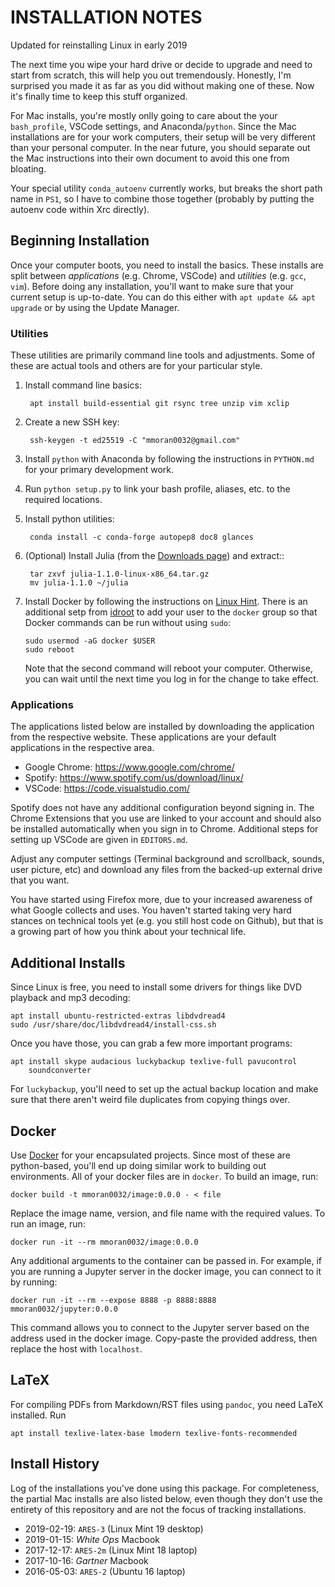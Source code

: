 
# INSTALLATION NOTES

Updated for reinstalling Linux in early 2019

The next time you wipe your hard drive or decide to upgrade and need to
start from scratch, this will help you out tremendously. Honestly, I'm
surprised you made it as far as you did without making one of these. Now
it's finally time to keep this stuff organized.

For Mac installs, you're mostly onlly going to care about the your
`bash_profile`, VSCode settings, and Anaconda/`python`. Since the Mac
installations are for your work computers, their setup will be very
different than your personal computer. In the near future, you should
separate out the Mac instructions into their own document to avoid this
one from bloating.

Your special utility `conda_autoenv` currently works, but breaks the
short path name in `PS1`, so I have to combine those together (probably
by putting the autoenv code within Xrc directly).

## Beginning Installation

Once your computer boots, you need to install the basics. These installs
are split between *applications* (e.g. Chrome, VSCode) and *utilities*
(e.g. `gcc`, `vim`). Before doing any installation, you'll want to make
sure that your current setup is up-to-date. You can do this either with
`apt update && apt upgrade` or by using the Update Manager.

### Utilities

These utilities are primarily command line tools and adjustments. Some
of these are actual tools and others are for your particular style.

1. Install command line basics:

        apt install build-essential git rsync tree unzip vim xclip

2. Create a new SSH key:

        ssh-keygen -t ed25519 -C "mmoran0032@gmail.com"

3. Install `python` with Anaconda by following the instructions in
   `PYTHON.md` for your primary development work.

4. Run `python setup.py` to link your bash profile, aliases, etc. to
   the required locations.

5. Install python utilities:

        conda install -c conda-forge autopep8 doc8 glances

6. (Optional) Install Julia (from the
   [Downloads page](https://julialang.org/downloads/)) and extract::

        tar zxvf julia-1.1.0-linux-x86_64.tar.gz
        mv julia-1.1.0 ~/julia

7. Install Docker by following the instructions on
   [Linux Hint](https://linuxhint.com/install_docker_linux_mint/). There
   is an additional setp from
   [idroot](https://idroot.us/install-docker-linux-mint-19/) to add your
   user to the `docker` group so that Docker commands can be run without
   using `sudo`:

       sudo usermod -aG docker $USER
       sudo reboot

   Note that the second command will reboot your computer. Otherwise,
   you can wait until the next time you log in for the change to take
   effect.

### Applications

The applications listed below are installed by downloading the
application from the respective website. These applications are your
default applications in the respective area.

- Google Chrome: <https://www.google.com/chrome/>
- Spotify: <https://www.spotify.com/us/download/linux/>
- VSCode: <https://code.visualstudio.com/>

Spotify does not have any additional configuration beyond signing in.
The Chrome Extensions that you use are linked to your account and should
also be installed automatically when you sign in to Chrome. Additional
steps for setting up VSCode are given in `EDITORS.md`.

Adjust any computer settings (Terminal background and scrollback,
sounds, user picture, etc) and download any files from the backed-up
external drive that you want.

You have started using Firefox more, due to your increased awareness of
what Google collects and uses. You haven't started taking very hard
stances on technical tools yet (e.g. you still host code on Github), but
that is a growing part of how you think about your technical life.

## Additional Installs

Since Linux is free, you need to install some drivers for things like
DVD playback and mp3 decoding:

    apt install ubuntu-restricted-extras libdvdread4
    sudo /usr/share/doc/libdvdread4/install-css.sh

Once you have those, you can grab a few more important programs:

    apt install skype audacious luckybackup texlive-full pavucontrol
        soundconverter

For `luckybackup`, you'll need to set up the actual backup location and
make sure that there aren't weird file duplicates from copying things
over.

## Docker

Use [Docker](https://www.docker.com/) for your encapsulated projects.
Since most of these are python-based, you'll end up doing similar work
to building out environments. All of your docker files are in `docker`.
To build an image, run:

    docker build -t mmoran0032/image:0.0.0 - < file

Replace the image name, version, and file name with the required values.
To run an image, run:

    docker run -it --rm mmoran0032/image:0.0.0

Any additional arguments to the container can be passed in. For example,
if you are running a Jupyter server in the docker image, you can connect
to it by running:

    docker run -it --rm --expose 8888 -p 8888:8888 mmoran0032/jupyter:0.0.0

This command allows you to connect to the Jupyter server based on the
address used in the docker image. Copy-paste the provided address, then
replace the host with `localhost`.

## LaTeX

For compiling PDFs from Markdown/RST files using `pandoc`, you need
LaTeX installed. Run

    apt install texlive-latex-base lmodern texlive-fonts-recommended

## Install History

Log of the installations you've done using this package. For
completeness, the partial Mac installs are also listed below, even
though they don't use the entirety of this repository and are not the
focus of tracking installations.

- 2019-02-19: `ARES-3` (Linux Mint 19 desktop)
- 2019-01-15: *White Ops* Macbook
- 2017-12-17: `ARES-2m` (Linux Mint 18 laptop)
- 2017-10-16: *Gartner* Macbook
- 2016-05-03: `ARES-2` (Ubuntu 16 laptop)
